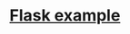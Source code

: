 # [Flask example](http://code.tutsplus.com/tutorials/creating-a-web-app-from-scratch-using-python-flask-and-mysql--cms-22972)
